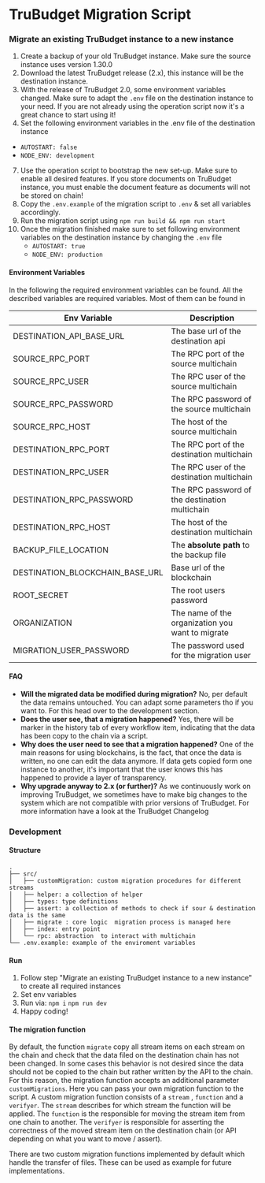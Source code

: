 # TruBudget Migration Script

### Migrate an existing TruBudget instance to a new instance

1. Create a backup of your old TruBudget instance. Make sure the source instance uses version 1.30.0
2. Download the latest TruBudget release (2.x), this instance will be the destination instance.
3. With the release of TruBudget 2.0, some environment variables changed. Make sure to adapt the `.env` file on the
   destination instance to your need. If you are not already using the operation script now it's a great chance to start
   using it!
4. Set the following environment variables in the .env file of the destination instance

- `AUTOSTART: false`
- `NODE_ENV: development`

7. Use the operation script to bootstrap the new set-up. Make sure to enable all desired features. If you store documents on TruBudget instance, you must enable the document feature as documents will not be stored on chain!
8. Copy the `.env.example` of the migration script to `.env` & set all variables accordingly.
9. Run the migration script using `npm run build && npm run start`
10. Once the migration finished make sure to set following environment variables on the destination instance by
    changing the `.env` file
    - `AUTOSTART: true`
    - `NODE_ENV: production`

#### Environment Variables

In the following the required environment variables can be found. All the described variables are required variables.
Most of them can be found in

| Env Variable                    | Description                                      |
| ------------------------------- | ------------------------------------------------ |
| DESTINATION_API_BASE_URL        | The base url of the destination api              |
| SOURCE_RPC_PORT                 | The RPC port of the source multichain            |
| SOURCE_RPC_USER                 | The RPC user of the source multichain            |
| SOURCE_RPC_PASSWORD             | The RPC password of the source multichain        |
| SOURCE_RPC_HOST                 | The host of the source multichain                |
| DESTINATION_RPC_PORT            | The RPC port of the destination multichain       |
| DESTINATION_RPC_USER            | The RPC user of the destination multichain       |
| DESTINATION_RPC_PASSWORD        | The RPC password of the destination multichain   |
| DESTINATION_RPC_HOST            | The host of the destination multichain           |
| BACKUP_FILE_LOCATION            | The **absolute path** to the backup file         |
| DESTINATION_BLOCKCHAIN_BASE_URL | Base url of the blockchain                       |
| ROOT_SECRET                     | The root users password                          |
| ORGANIZATION                    | The name of the organization you want to migrate |
| MIGRATION_USER_PASSWORD         | The password used for the migration user         |

#### FAQ

- **Will the migrated data be modified during migration?** No, per default the data remains untouched. You can adapt
  some parameters tho if you want to. For this head over to the development section.
- **Does the user see, that a migration happened?** Yes, there will be marker in the history tab of every workflow item,
  indicating that the data has been copy to the chain via a script.
- **Why does the user need to see that a migration happened?** One of the main reasons for using blockchains, is the
  fact, that once the data is written, no one can edit the data anymore. If data gets copied form one instance to
  another, it's important that the user knows this has happened to provide a layer of transparency.
- **Why upgrade anyway to 2.x (or further)?** As we continuously work on improving TruBudget, we sometimes have to make
  big changes to the system which are not compatible with prior versions of TruBudget. For more information have a look
  at the TruBudget Changelog

### Development

#### Structure

```
.
├── src/
│   ├── customMigration: custom migration procedures for different streams
│   ├── helper: a collection of helper
│   ├── types: type definitions
│   ├── assert: a collection of methods to check if sour & destination data is the same
│   ├── migrate : core logic  migration process is managed here
│   ├── index: entry point
│   └── rpc: abstraction  to interact with multichain
└── .env.example: example of the enviroment variables
```

#### Run

1. Follow step "Migrate an existing TruBudget instance to a new instance" to create all required instances
2. Set env variables
3. Run via:
   `npm i`
   `npm run dev`
4. Happy coding!

#### The migration function

By default, the function `migrate` copy all stream items on each stream on the chain and check that the data filed on
the destination chain has not been changed. In some cases this behavior is not desired since the data should not be
copied to the chain but rather written by the API to the chain.
For this reason, the migration function accepts an additional parameter `customMigrations`.
Here you can pass your own migration function to the script. A custom migration function consists of a `stream`
, `function` and
a `verifyer`. The `stream` describes for which stream the function will be applied. The `function` is the responsible
for moving the stream item from one chain to another. The `verifyer` is responsible for asserting the correctness of the
moved stream item on the destination chain (or API depending on what you want to move / assert).

There are two custom migration functions implemented by default which handle the transfer of files. These can be
used as example for future implementations.
